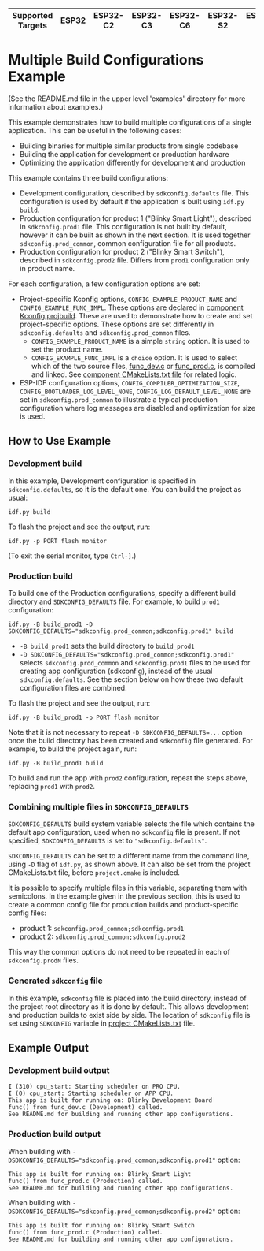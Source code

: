 | Supported Targets | ESP32 | ESP32-C2 | ESP32-C3 | ESP32-C6 | ESP32-S2 | ESP32-S3 |
| ----------------- | ----- | -------- | -------- | -------- | -------- | -------- |

# Multiple Build Configurations Example

(See the README.md file in the upper level 'examples' directory for more information about examples.)

This example demonstrates how to build multiple configurations of a single application. This can be useful in the following cases:

* Building binaries for multiple similar products from single codebase
* Building the application for development or production hardware
* Optimizing the application differently for development and production

This example contains three build configurations:

* Development configuration, described by `sdkconfig.defaults` file. This configuration is used by default if the application is built using `idf.py build`.
* Production configuration for product 1 ("Blinky Smart Light"), described in `sdkconfig.prod1` file. This configuration is not built by default, however it can be built as shown in the next section. It is used together `sdkconfig.prod_common`, common configuration file for all products.
* Production configuration for product 2 ("Blinky Smart Switch"), described in `sdkconfig.prod2` file. Differs from `prod1` configuration only in product name.

For each configuration, a few configuration options are set:

* Project-specific Kconfig options, `CONFIG_EXAMPLE_PRODUCT_NAME` and `CONFIG_EXAMPLE_FUNC_IMPL`. These options are declared in [component Kconfig.projbuild](main/Kconfig.projbuild). These are used to demonstrate how to create and set project-specific options. These options are set differently in `sdkconfig.defaults` and `sdkconfig.prod_common` files.
  - `CONFIG_EXAMPLE_PRODUCT_NAME` is a simple `string` option. It is used to set the product name.
  - `CONFIG_EXAMPLE_FUNC_IMPL` is a `choice` option. It is used to select which of the two source files, [func_dev.c](main/func_dev.c) or [func_prod.c](main/func_prod.c), is compiled and linked. See [component CMakeLists.txt file](main/CMakeLists.txt) for related logic.
* ESP-IDF configuration options, `CONFIG_COMPILER_OPTIMIZATION_SIZE`, `CONFIG_BOOTLOADER_LOG_LEVEL_NONE`, `CONFIG_LOG_DEFAULT_LEVEL_NONE` are set in `sdkconfig.prod_common` to illustrate a typical production configuration where log messages are disabled and optimization for size is used.

## How to Use Example

### Development build

In this example, Development configuration is specified in `sdkconfig.defaults`, so it is the default one. You can build the project as usual:

```
idf.py build
```

To flash the project and see the output, run:

```
idf.py -p PORT flash monitor
```

(To exit the serial monitor, type ``Ctrl-]``.)

### Production build

To build one of the Production configurations, specify a different build directory and `SDKCONFIG_DEFAULTS` file. For example, to build `prod1` configuration:

```
idf.py -B build_prod1 -D SDKCONFIG_DEFAULTS="sdkconfig.prod_common;sdkconfig.prod1" build
```

* `-B build_prod1` sets the build directory to `build_prod1`
* `-D SDKCONFIG_DEFAULTS="sdkconfig.prod_common;sdkconfig.prod1"` selects `sdkconfig.prod_common` and `sdkconfig.prod1` files to be used for creating app configuration (sdkconfig), instead of the usual `sdkconfig.defaults`. See the section below on how these two default configuration files are combined.

To flash the project and see the output, run:

```
idf.py -B build_prod1 -p PORT flash monitor
```

Note that it is not necessary to repeat `-D SDKCONFIG_DEFAULTS=...` option once the build directory has been created and `sdkconfig` file generated. For example, to build the project again, run:

```
idf.py -B build_prod1 build
```

To build and run the app with `prod2` configuration, repeat the steps above, replacing `prod1` with `prod2`.

### Combining multiple files in `SDKCONFIG_DEFAULTS`

`SDKCONFIG_DEFAULTS` build system variable selects the file which contains the default app configuration, used when no `sdkconfig` file is present. If not specified, `SDKCONFIG_DEFAULTS` is set to `"sdkconfig.defaults"`.

`SDKCONFIG_DEFAULTS` can be set to a different name from the command line, using `-D` flag of `idf.py`, as shown above. It can also be set from the project CMakeLists.txt file, before `project.cmake` is included.

It is possible to specify multiple files in this variable, separating them with semicolons. In the example given in the previous section, this is used to create a common config file for production builds and product-specific config files:

* product 1: `sdkconfig.prod_common;sdkconfig.prod1`
* product 2: `sdkconfig.prod_common;sdkconfig.prod2`

This way the common options do not need to be repeated in each of `sdkconfig.prodN` files.

### Generated `sdkconfig` file

In this example, `sdkconfig` file is placed into the build directory, instead of the project root directory as it is done by default. This allows development and production builds to exist side by side. The location of `sdkconfig` file is set using `SDKCONFIG` variable in [project CMakeLists.txt](CMakeLists.txt) file.

## Example Output

### Development build output

```
I (310) cpu_start: Starting scheduler on PRO CPU.
I (0) cpu_start: Starting scheduler on APP CPU.
This app is built for running on: Blinky Development Board
func() from func_dev.c (Development) called.
See README.md for building and running other app configurations.
```

### Production build output

When building with `-DSDKCONFIG_DEFAULTS="sdkconfig.prod_common;sdkconfig.prod1"` option:

```
This app is built for running on: Blinky Smart Light
func() from func_prod.c (Production) called.
See README.md for building and running other app configurations.
```

When building with `-DSDKCONFIG_DEFAULTS="sdkconfig.prod_common;sdkconfig.prod2"` option:

```
This app is built for running on: Blinky Smart Switch
func() from func_prod.c (Production) called.
See README.md for building and running other app configurations.
```

